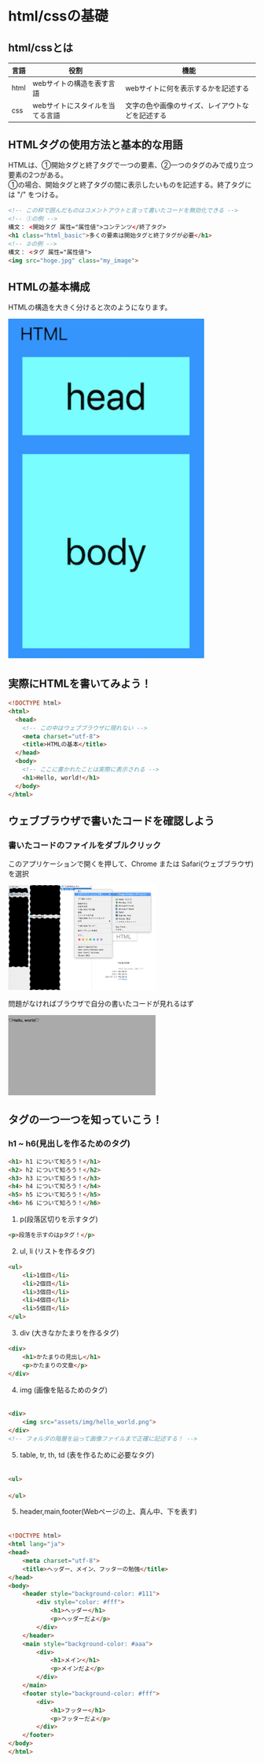# html/cssの基礎

## html/cssとは

 言語 | 役割  | 機能 
--|---|--
 html  |  webサイトの構造を表す言語 |  webサイトに何を表示するかを記述する
 css  | webサイトにスタイルを当てる言語  |  文字の色や画像のサイズ、レイアウトなどを記述する

## HTMLタグの使用方法と基本的な用語  
HTMLは、①開始タグと終了タグで一つの要素、②一つのタグのみで成り立つ要素の2つがある。  
①の場合、開始タグと終了タグの間に表示したいものを記述する。終了タグには "/" をつける。
 ```html
 <!-- この枠で囲んだものはコメントアウトと言って書いたコードを無効化できる -->
 <!-- ①の例 -->
 構文： <開始タグ 属性="属性値">コンテンツ</終了タグ>
 <h1 class="html_basic">多くの要素は開始タグと終了タグが必要</h1>
 <!-- ②の例 -->
 構文： <タグ 属性="属性値">
 <img src="hoge.jpg" class="my_image">
 ```
## HTMLの基本構成  
<p>HTMLの構造を大きく分けると次のようになります。</p>
<p><img src = "assets/img/htmlSample.png" width="400px"></p>  

## 実際にHTMLを書いてみよう！  
```html
<!DOCTYPE html>
<html>
  <head>
    <!-- この中はウェブブラウザに現れない -->
    <meta charset="utf-8">
    <title>HTMLの基本</title>
  </head>
  <body>
    <!-- ここに書かれたことは実際に表示される -->
    <h1>Hello, world!</h1>
  </body>
</html>
```
## ウェブブラウザで書いたコードを確認しよう
### 書いたコードのファイルをダブルクリック
このアプリケーションで開くを押して、Chrome または Safari(ウェブブラウザ)を選択
<p><img src = "assets/img/folder_sample.png" width="300p"></p>
問題がなければブラウザで自分の書いたコードが見れるはず
<p><img src = "assets/img/hello_world.png" width="300p"></p>

## タグの一つ一つを知っていこう！
### h1 ~ h6(見出しを作るためのタグ)
```html
<h1> h1 について知ろう！</h1>
<h2> h2 について知ろう！</h2>
<h3> h3 について知ろう！</h3>
<h4> h4 について知ろう！</h4>
<h5> h5 について知ろう！</h5>
<h6> h6 について知ろう！</h6>
```

1. p(段落区切りを示すタグ)  

```html
<p>段落を示すのはpタグ！</p>
```

2. ul, li (リストを作るタグ)  

```html
<ul>
	<li>1個目</li>
	<li>2個目</li>
	<li>3個目</li>
	<li>4個目</li>
	<li>5個目</li>
</ul>
```

3. div (大きなかたまりを作るタグ)  

```html
<div>
	<h1>かたまりの見出し</h1>
	<p>かたまりの文章</p>
</div>
```

4. img (画像を貼るためのタグ)  
```html

<div>
	<img src="assets/img/hello_world.png">
</div>
<!-- フォルダの階層を辿って画像ファイルまで正確に記述する！ -->
```

5. table, tr, th, td (表を作るために必要なタグ)  
```html

<ul>

</ul>

```

5. header,main,footer(Webページの上、真ん中、下を表す)
```html

<!DOCTYPE html>
<html lang="ja">
<head>
	<meta charset="utf-8">
	<title>ヘッダー、メイン、フッターの勉強</title>
</head>
<body>
	<header style="background-color: #111">
		<div style="color: #fff">
			<h1>ヘッダー</h1>
			<p>ヘッダーだよ</p>
		</div>
	</header>
	<main style="background-color: #aaa">
		<div>
			<h1>メイン</h1>
			<p>メインだよ</p>
		</div>
	</main>
	<footer style="background-color: #fff">
		<div>
			<h1>フッター</h1>
			<p>フッターだよ</p>
		</div>
	</footer>
</body>
</html>

```














